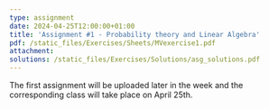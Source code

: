 ```yaml
---
type: assignment
date: 2024-04-25T12:00:00+01:00
title: 'Assignment #1 - Probability theory and Linear Algebra'
pdf: /static_files/Exercises/Sheets/MVexercise1.pdf
attachment: 
solutions: /static_files/Exercises/Solutions/asg_solutions.pdf
---
```

The first assignment will be uploaded later in the week and the corresponding class will take place on April 25th.
